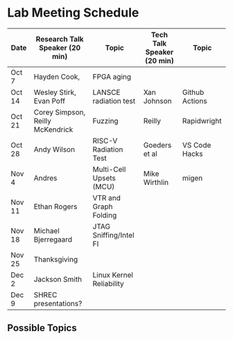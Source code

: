 
# Lab Meeting Schedule


| Date      | Research Talk Speaker (20 min)    | Topic                     | Tech Talk Speaker (20 min)    | Topic            |
|-----------|-----------------------------------|---------------------------|-------------------------------|------------------|
|Oct 7      | Hayden Cook,                      | FPGA aging                |                               |                  |
|Oct 14     | Wesley Stirk, Evan Poff           | LANSCE radiation test     | Xan Johnson                   |Github Actions    |
|Oct 21     | Corey Simpson, Reilly McKendrick  | Fuzzing                   | Reilly                        |Rapidwright       |
|Oct 28     | Andy Wilson                       | RISC-V Radiation Test     | Goeders et al                 |VS Code Hacks     |
|Nov 4      | Andres                            | Multi-Cell Upsets (MCU)   | Mike Wirthlin                 |migen             | 
|Nov 11     | Ethan Rogers                      | VTR and Graph Folding     |                               |                  | 
|Nov 18     | Michael Bjerregaard               | JTAG Sniffing/Intel FI    |                               |                  | 
|Nov 25     | Thanksgiving                      |                           |                               |                  | 
|Dec 2      | Jackson Smith                     | Linux Kernel Reliability  |                               |                  | 
|Dec 9      | SHREC presentations?              |                           |                               |                  | 



## Possible Topics
